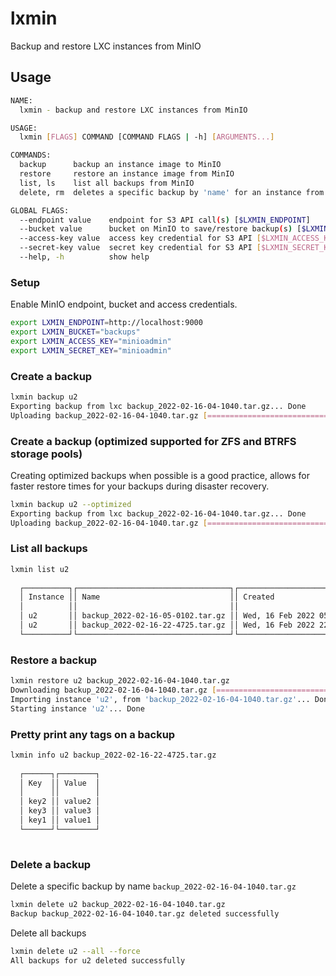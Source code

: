 # lxmin

Backup and restore LXC instances from MinIO

## Usage

```sh
NAME:
  lxmin - backup and restore LXC instances from MinIO

USAGE:
  lxmin [FLAGS] COMMAND [COMMAND FLAGS | -h] [ARGUMENTS...]

COMMANDS:
  backup      backup an instance image to MinIO
  restore     restore an instance image from MinIO
  list, ls    list all backups from MinIO
  delete, rm  deletes a specific backup by 'name' for an instance from MinIO

GLOBAL FLAGS:
  --endpoint value    endpoint for S3 API call(s) [$LXMIN_ENDPOINT]
  --bucket value      bucket on MinIO to save/restore backup(s) [$LXMIN_BUCKET]
  --access-key value  access key credential for S3 API [$LXMIN_ACCESS_KEY]
  --secret-key value  secret key credential for S3 API [$LXMIN_SECRET_KEY]
  --help, -h          show help
```

### Setup

Enable MinIO endpoint, bucket and access credentials.

```sh
export LXMIN_ENDPOINT=http://localhost:9000
export LXMIN_BUCKET="backups"
export LXMIN_ACCESS_KEY="minioadmin"
export LXMIN_SECRET_KEY="minioadmin"
```

### Create a backup

```sh
lxmin backup u2
Exporting backup from lxc backup_2022-02-16-04-1040.tar.gz... Done
Uploading backup_2022-02-16-04-1040.tar.gz [==========================================================================================================================] 101.25 MiB/s
```

### Create a backup (optimized supported for ZFS and BTRFS storage pools)

Creating optimized backups when possible is a good practice, allows for faster restore times for your backups during disaster recovery.

```sh
lxmin backup u2 --optimized
Exporting backup from lxc backup_2022-02-16-04-1040.tar.gz... Done
Uploading backup_2022-02-16-04-1040.tar.gz [==========================================================================================================================] 101.25 MiB/s
```

### List all backups

```sh
lxmin list u2
                                                
  ┌──────────┐┌──────────────────────────────────┐┌───────────────────────────────┐┌─────────┐ 
  │ Instance ││ Name                             ││ Created                       ││ Size    │ 
  │          ││                                  ││                               ││         │ 
  │ u2       ││ backup_2022-02-16-05-0102.tar.gz ││ Wed, 16 Feb 2022 05:01:56 GMT ││ 666 MiB │ 
  │ u2       ││ backup_2022-02-16-22-4725.tar.gz ││ Wed, 16 Feb 2022 22:49:07 GMT ││ 871 MiB │ 
  └──────────┘└──────────────────────────────────┘└───────────────────────────────┘└─────────┘ 

```

### Restore a backup

```sh
lxmin restore u2 backup_2022-02-16-04-1040.tar.gz
Downloading backup_2022-02-16-04-1040.tar.gz [========================================================================================================================] 212.41 MiB/s
Importing instance 'u2', from 'backup_2022-02-16-04-1040.tar.gz'... Done
Starting instance 'u2'... Done
```

### Pretty print any tags on a backup

```sh
lxmin info u2 backup_2022-02-16-22-4725.tar.gz
                      
  ┌──────┐┌────────┐ 
  │ Key  ││ Value  │ 
  │      ││        │ 
  │ key2 ││ value2 │ 
  │ key3 ││ value3 │ 
  │ key1 ││ value1 │ 
  └──────┘└────────┘ 
                      
```

### Delete a backup

Delete a specific backup by name `backup_2022-02-16-04-1040.tar.gz`

```sh
lxmin delete u2 backup_2022-02-16-04-1040.tar.gz
Backup backup_2022-02-16-04-1040.tar.gz deleted successfully
```

Delete all backups

```sh
lxmin delete u2 --all --force
All backups for u2 deleted successfully
```
